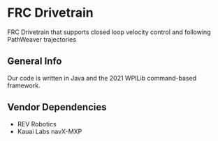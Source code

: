 # FRC Drivetrain

FRC Drivetrain that supports closed loop velocity control and following PathWeaver trajectories 
 
## General Info

Our code is written in Java and the 2021 WPILib command-based framework.

## Vendor Dependencies

- REV Robotics
- Kauai Labs navX-MXP
